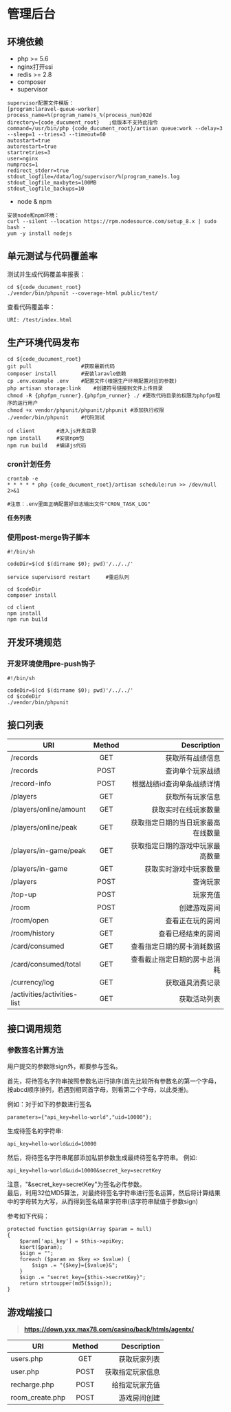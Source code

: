 # 管理后台
## 环境依赖
- php >= 5.6  
- nginx打开ssi  
- redis >= 2.8
- composer  
- supervisor  

```
supervisor配置文件模版：
[program:laravel-queue-worker]
process_name=%(program_name)s_%(process_num)02d
directory={code_ducument_root}   ;低版本不支持此指令
command=/usr/bin/php {code_ducument_root}/artisan queue:work --delay=3 --sleep=1 --tries=3 --timeout=60
autostart=true
autorestart=true
startretries=3
user=nginx
numprocs=1
redirect_stderr=true
stdout_logfile=/data/log/supervisor/%(program_name)s.log
stdout_logfile_maxbytes=100MB
stdout_logfile_backups=10
```  
- node & npm

```
安装node和npm环境：
curl --silent --location https://rpm.nodesource.com/setup_8.x | sudo bash -
yum -y install nodejs
```

## 单元测试与代码覆盖率
测试并生成代码覆盖率报表：  
```
cd ${code_ducument_root}
./vendor/bin/phpunit --coverage-html public/test/
```
查看代码覆盖率：
```
URI: /test/index.html
```

## 生产环境代码发布  

```
cd ${code_ducument_root}
git pull                #获取最新代码
composer install        #安装laravle依赖
cp .env.example .env    #配置文件(根据生产环境配置对应的参数)
php artisan storage:link    #创建符号链接到文件上传目录
chmod -R {phpfpm_runner}.{phpfpm_runner} ./ #更改代码目录的权限为phpfpm程序的运行用户
chmod +x vendor/phpunit/phpunit/phpunit #添加执行权限
./vendor/bin/phpunit    #代码测试

cd client       #进入js开发目录
npm install     #安装npm包
npm run build   #编译js代码
```  

### cron计划任务
```
crontab -e
* * * * * php {code_ducument_root}/artisan schedule:run >> /dev/null 2>&1  

#注意：.env里面正确配置好日志输出文件"CRON_TASK_LOG"
```  

**任务列表**  

### 使用post-merge钩子脚本  
```
#!/bin/sh

codeDir=$(cd $(dirname $0); pwd)'/../../'

service supervisord restart     #重启队列

cd $codeDir
composer install

cd client
npm install
npm run build
```

## 开发环境规范
### 开发环境使用pre-push钩子
```
#!/bin/sh

codeDir=$(cd $(dirname $0); pwd)'/../../'
cd $codeDir
./vendor/bin/phpunit
```

## 接口列表

| URI   | Method  | Description |     
| ----  | :-----: | ----------: |
| /records | GET | 获取所有战绩信息 |
| /records | POST | 查询单个玩家战绩 |
| /record-info | POST | 根据战绩id查询单条战绩详情 |
| /players | GET | 获取所有玩家信息 |
| /players/online/amount | GET | 获取实时在线玩家数量 |
| /players/online/peak | GET | 获取指定日期的当日玩家最高在线数量 | 
| /players/in-game/peak | GET | 获取指定日期的游戏中玩家最高数量 | 
| /players/in-game | GET | 获取实时游戏中玩家数量 | 
| /players | POST | 查询玩家 | 
| /top-up | POST | 玩家充值 | 
| /room | POST | 创建游戏房间 | 
| /room/open | GET | 查看正在玩的房间 | 
| /room/history | GET | 查看已经结束的房间 | 
| /card/consumed | GET | 查看指定日期的房卡消耗数据 | 
| /card/consumed/total | GET | 查看截止指定日期的房卡总消耗 | 
| /currency/log | GET | 获取道具消费记录 |
| /activities/activities-list | GET | 获取活动列表 | 

## 接口调用规范
### 参数签名计算方法
用户提交的参数除sign外，都要参与签名。  

首先，将待签名字符串按照参数名进行排序(首先比较所有参数名的第一个字母，按abcd顺序排列，若遇到相同首字母，则看第二个字母，以此类推)。  

例如：对于如下的参数进行签名  
```
parameters={"api_key=hello-world","uid=10000"};
```   
生成待签名的字符串:   
```
api_key=hello-world&uid=10000
```  

然后，将待签名字符串尾部添加私钥参数生成最终待签名字符串。
例如:  
```
api_key=hello-world&uid=10000&secret_key=secretKey
```  
注意，"&secret_key=secretKey"为签名必传参数。  
最后，利用32位MD5算法，对最终待签名字符串进行签名运算，然后将计算结果中的字母转为大写，从而得到签名结果字符串(该字符串赋值于参数sign)  

参考如下代码：
```
protected function getSign(Array $param = null)
{
    $param['api_key'] = $this->apiKey;
    ksort($param);
    $sign = "";
    foreach ($param as $key => $value) {
        $sign .= "{$key}={$value}&";
    }
    $sign .= "secret_key={$this->secretKey}";
    return strtoupper(md5($sign));
}
```  


## 游戏端接口
> **https://down.yxx.max78.com/casino/back/htmls/agentx/**

| URI | Method | Description |
| ----  | :-----: | ----------: |
| users.php | GET | 获取玩家列表 |
| user.php| POST | 获取指定玩家信息 |
| recharge.php | POST | 给指定玩家充值 |
| room_create.php | POST | 游戏房间创建 |

